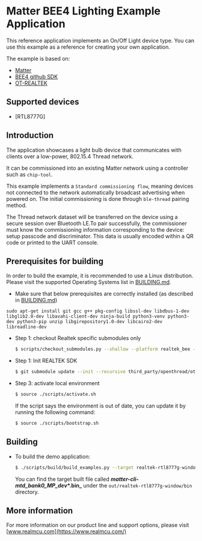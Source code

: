 # Matter BEE4 Lighting Example Application

This reference application implements an On/Off Light device type. You can use
this example as a reference for creating your own application.

The example is based on:

-   [Matter](https://github.com/project-chip/connectedhomeip)
-   [BEE4 github SDK](https://github.com/rtkconnectivity/rtl87x2g_sdk)
-   [OT-REALTEK](https://github.com/rtkconnectivity/ot-realtek)

## Supported devices

-   [RTL8777G]

## Introduction

The application showcases a light bulb device that communicates with clients
over a low-power, 802.15.4 Thread network.

It can be commissioned into an existing Matter network using a controller such
as `chip-tool`.

This example implements a `Standard commissioning flow`, meaning devices not
connected to the network automatically broadcast advertising when powered on.
The initial commissioning is done through `ble-thread` pairing method.

The Thread network dataset will be transferred on the device using a secure
session over Bluetooth LE.To pair successfully, the commissioner must know the
commissioning information corresponding to the device: setup passcode and
discriminator. This data is usually encoded within a QR code or printed to the
UART console.

## Prerequisites for building

In order to build the example, it is recommended to use a Linux distribution.
Please visit the supported Operating Systems list in
[BUILDING.md](../../../docs/guides/BUILDING.md#prerequisites).

-   Make sure that below prerequisites are correctly installed (as described in
    [BUILDING.md](../../../docs/guides/BUILDING.md#prerequisites))

```
sudo apt-get install git gcc g++ pkg-config libssl-dev libdbus-1-dev libglib2.0-dev libavahi-client-dev ninja-build python3-venv python3-dev python3-pip unzip libgirepository1.0-dev libcairo2-dev libreadline-dev
```

-   Step 1: checkout Realtek specific submodules only

    ```bash
    $ scripts/checkout_submodules.py --shallow --platform realtek_bee --recursive
    ```

-   Step 1: Init REALTEK SDK

    ```bash
    $ git submodule update --init --recursive third_party/openthread/ot-realtek
    ```

-   Step 3: activate local environment

    ```bash
    $ source ./scripts/activate.sh
    ```

    If the script says the environment is out of date, you can update it by
    running the following command:

    ```bash
    $ source ./scripts/bootstrap.sh
    ```

## Building

-   To build the demo application:

    ```bash
    $ ./scripts/build/build_examples.py --target realtek-rtl8777g-window build
    ```

    You can find the target built file called
    **_matter-cli-mtd_bank0_MP_dev_\*.bin\_** under the
    `out/realtek-rtl8777g-window/bin` directory.

## More information

For more information on our product line and support options, please visit
[www.realmcu.com](https://www.realmcu.com/)
